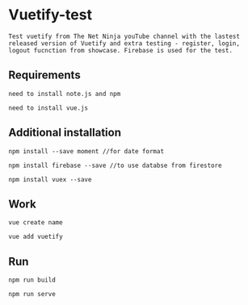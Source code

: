 # Vuetify-test
```Test vuetify from The Net Ninja youTube channel with the lastest released version of Vuetify and extra testing - register, login, logout fucnction from showcase. Firebase is used for the test.  ```

## Requirements
```need to install note.js and npm  ```

```need to install vue.js```

## Additional installation
```npm install --save moment //for date format ```

```npm install firebase --save //to use databse from firestore ```

```npm install vuex --save```

## Work

``` vue create name ```

``` vue add vuetify  ```

## Run
```npm run build```

```npm run serve ```
